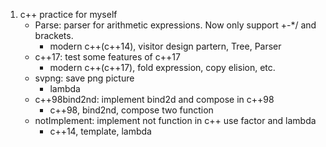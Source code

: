1. c++ practice for myself
    - Parse: parser for arithmetic expressions. Now only support +-\*/ and brackets.
        - modern c++(c++14), visitor design partern, Tree, Parser
    - c++17: test some features of c++17
        - modern c++(c++17), fold expression, copy elision, etc.
    - svpng: save png picture
        - lambda
    - c++98bind2nd: implement bind2d and compose in c++98
        - c++98, bind2nd, compose two function
    - notImplement: implement not function in c++ use factor and lambda
        - c++14, template, lambda
